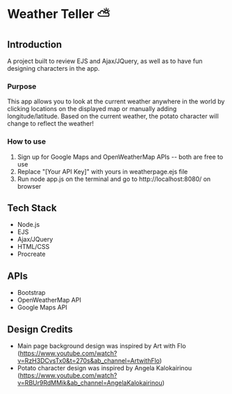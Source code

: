 # Weather Teller ⛅️

## Introduction
A project built to review EJS and Ajax/JQuery, as well as to have fun designing characters in the app.

### Purpose
This app allows you to look at the current weather anywhere in the world by clicking locations on the displayed map or manually adding longitude/latitude.
Based on the current weather, the potato character will change to reflect the weather!

### How to use
1) Sign up for Google Maps and OpenWeatherMap APIs -- both are free to use 
2) Replace "[Your API Key]" with yours in weatherpage.ejs file
3) Run node app.js on the terminal and go to http://localhost:8080/ on browser

## Tech Stack
- Node.js
- EJS
- Ajax/JQuery
- HTML/CSS
- Procreate

## APIs
- Bootstrap
- OpenWeatherMap API
- Google Maps API

## Design Credits
- Main page background design was inspired by Art with Flo (https://www.youtube.com/watch?v=RzH3DCvsTx0&t=270s&ab_channel=ArtwithFlo)
- Potato character design was inspired by Angela Kalokairinou (https://www.youtube.com/watch?v=RBUr9RdMMik&ab_channel=AngelaKalokairinou)
